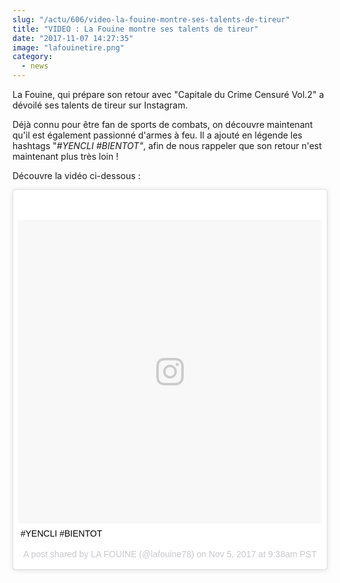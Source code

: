 ```yaml
--- 
slug: "/actu/606/video-la-fouine-montre-ses-talents-de-tireur"
title: "VIDEO : La Fouine montre ses talents de tireur"
date: "2017-11-07 14:27:35"
image: "lafouinetire.png"
category:
  - news
---
```

<p>La Fouine, qui prépare son retour avec "Capitale du Crime Censuré Vol.2" a dévoilé ses talents de tireur sur Instagram.</p>

<p>Déjà connu pour être fan de sports de combats, on découvre maintenant qu'il est également passionné d'armes à feu. Il a ajouté en légende les hashtags "<em>#YENCLI #BIENTOT"</em>, afin de nous rappeler que son retour n'est maintenant plus très loin !</p>

<p>Découvre la vidéo ci-dessous :</p>
<blockquote class="instagram-media" data-instgrm-captioned data-instgrm-version="7" style=" background:#FFF; border:0; border-radius:3px; box-shadow:0 0 1px 0 rgba(0,0,0,0.5),0 1px 10px 0 rgba(0,0,0,0.15); margin: 1px; max-width:658px; padding:0; width:99.375%; width:-webkit-calc(100% - 2px); width:calc(100% - 2px);"><div style="padding:8px;"> <div style=" background:#F8F8F8; line-height:0; margin-top:40px; padding:50.0% 0; text-align:center; width:100%;"> <div style=" background:url(data:image/png;base64,iVBORw0KGgoAAAANSUhEUgAAACwAAAAsCAMAAAApWqozAAAABGdBTUEAALGPC/xhBQAAAAFzUkdCAK7OHOkAAAAMUExURczMzPf399fX1+bm5mzY9AMAAADiSURBVDjLvZXbEsMgCES5/P8/t9FuRVCRmU73JWlzosgSIIZURCjo/ad+EQJJB4Hv8BFt+IDpQoCx1wjOSBFhh2XssxEIYn3ulI/6MNReE07UIWJEv8UEOWDS88LY97kqyTliJKKtuYBbruAyVh5wOHiXmpi5we58Ek028czwyuQdLKPG1Bkb4NnM+VeAnfHqn1k4+GPT6uGQcvu2h2OVuIf/gWUFyy8OWEpdyZSa3aVCqpVoVvzZZ2VTnn2wU8qzVjDDetO90GSy9mVLqtgYSy231MxrY6I2gGqjrTY0L8fxCxfCBbhWrsYYAAAAAElFTkSuQmCC); display:block; height:44px; margin:0 auto -44px; position:relative; top:-22px; width:44px;"></div></div> <p style=" margin:8px 0 0 0; padding:0 4px;"> <a href="https://www.instagram.com/p/BbH0gZnF842/" style=" color:#000; font-family:Arial,sans-serif; font-size:14px; font-style:normal; font-weight:normal; line-height:17px; text-decoration:none; word-wrap:break-word;" target="_blank">#YENCLI #BIENTOT</a></p> <p style=" color:#c9c8cd; font-family:Arial,sans-serif; font-size:14px; line-height:17px; margin-bottom:0; margin-top:8px; overflow:hidden; padding:8px 0 7px; text-align:center; text-overflow:ellipsis; white-space:nowrap;">A post shared by LA FOUINE (@lafouine78) on <time style=" font-family:Arial,sans-serif; font-size:14px; line-height:17px;" datetime="2017-11-05T17:38:46+00:00">Nov 5, 2017 at 9:38am PST</time></p></div></blockquote> <script async defer src="//platform.instagram.com/en_US/embeds.js"></script>